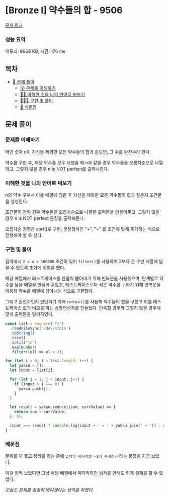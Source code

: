 # [Bronze I] 약수들의 합 - 9506

[문제 링크](https://www.acmicpc.net/problem/9506)

### 성능 요약

메모리: 9968 KB, 시간: 176 ms

## 목차

- [🤔 문제 풀이](#문제-풀이)
  - [😮 문제를 이해하기](#문제를-이해하기)
  - [✍🏻 이해한 것을 나의 언어로 써보기](#이해한-것을-나의-언어로-써보기)
  - [👨🏻‍💻 구현 및 풀이](#구현-및-풀이)
  - [🫢 배운점](#배운점)

## 문제 풀이

### 문제를 이해하기

어떤 숫자 n이 자신을 제외한 모든 약수들의 합과 같으면, 그 수를 완전수라 한다.

약수를 구한 후, 해당 약수를 모두 더했을 때 n과 같을 경우 약수들을 오름차순으로 나열하고, 그렇지 않을 경우 n is NOT perfect를 출력시킨다.

### 이해한 것을 나의 언어로 써보기

n의 약수 구해서 이를 배열에 담은 후 자신을 제외한 모든 약수들의 합과 같은지 조건문을 생성한다.

조건문이 참일 경우 약수들을 오름차순으로 나열한 출력문을 만들어주고, 그렇지 않을 경우 n is NOT perfect 문장을 출력해준다.

오름차순 정렬은 sort()로 구현, 문장형식은 "+", "=" 를 조건에 맞게 추가하는 식으로 진행해야 할 듯 싶다.

### 구현 및 풀이

입력에서 `2 < n < 100000` 조건이 있어 `filter()`를 사용하여 2보다 큰 수만 배열에 담을 수 있도록 초기에 정렬을 했다.

해당 배열에서 테스트케이스를 한줄씩 뽑아내기 위해 반복문을 사용했으며, 단계별로 약수를 담을 배열을 만들어 주었고, 테스트케이스보다 작은 약수를 구하기 위해 반복문을 이용해 약수를 배열에 담아내는 식으로 구현했다.

그리고 완전수인지 판단하기 위해 `reduce()`를 사용해 약수들의 합을 구했고 이를 테스트케이스 값과 비교를 하는 삼항연산자를 만들었다. 만족할 경우와 그렇지 않을 경우에 맞게 출력문을 달리하였다.

```javascript
const list = require('fs')
  .readFileSync('/dev/stdin')
  .toString()
  .trim()
  .split('\n')
  .map(Number)
  .filter((el) => el > 2);

for (let i = 0; i < list.length; i++) {
  let yaksu = [];
  let input = list[i];

  for (let j = 1; j < input; j++) {
    if (input % j === 0) {
      yaksu.push(j);
    }
  }

  let result = yaksu.reduce((sum, currValue) => {
    return sum + currValue;
  }, 0);

  input === result ? console.log(input + ' = ' + yaksu.join(' + ')) : console.log(input + ' is NOT perfect.');
}
```

### 배운점

문제를 다 풀고 정리를 하는 중에 `입력의 마지막엔 -1이 주어진다` 라는 문장을 지금 보았다.

이걸 일찍 보았다면 그냥 해당 배열에서 마지막꺼만 검사를 안해도 되게 설계를 할 수 있었다.

_오늘도 문제를 꼼꼼히 봐야겠다는 생각을 하였다._
